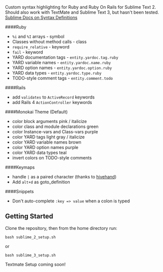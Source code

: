Custom syntax highlighting for Ruby and Ruby On Rails for Sublime Text 2. Should also work with TextMate and Sublime Text 3, but hasn't been tested. [Sublime Docs on Syntax Definitions](http://docs.sublimetext.info/en/latest/extensibility/syntaxdefs.html)

####Ruby
 - `%i` and `%I` arrays - symbol
 - Classes without method calls - class
 - `require_relative` - keyword
 - `fail` - keyword
 - YARD documentation tags - `entity.yardoc.tag.ruby`
 - YARD variable names - `entity.yardoc.name.ruby`
 - YARD option names - `entity.yardoc.option.ruby`
 - YARD data types - `entity.yardoc.type.ruby`
 - TODO-style comment tags - `entity.comment.todo`

####Rails
 - add `validates` to `ActiveRecord` keywords
 - add Rails 4 `ActionController` keywords

####Monokai Theme (Default)
 - color block arguments pink / italicize
 - color class and module declarations green
 - color Instance-vars and Class-vars purple
 - color YARD tags light gray / italicize
 - color YARD variable names brown
 - color YARD option names purple
 - color YARD data types teal
 - invert colors on TODO-style comments

####Keymaps
 - handle `|` as a paired character (thanks to [hivehand](https://github.com/hivehand/rt_st2))
 - Add `alt+d` as goto_definition

####Snippets
 - Don't auto-complete `:key => value` when a colon is typed

Getting Started
---------------

Clone the repository, then from the home directory run:
```
bash sublime_2_setup.sh
```
or
```
bash sublime_3_setup.sh
```

Textmate Setup coming soon!
